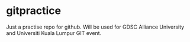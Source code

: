 # gitpractice
Just a practise repo for github. Will be used for GDSC Alliance University and Universiti Kuala Lumpur GIT event.
